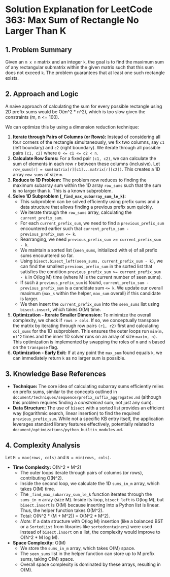 # Solution Explanation for LeetCode 363: Max Sum of Rectangle No Larger Than K

## 1. Problem Summary

Given an `m x n` matrix and an integer `k`, the goal is to find the maximum sum of any rectangular submatrix within the given matrix such that this sum does not exceed `k`. The problem guarantees that at least one such rectangle exists.

## 2. Approach and Logic

A naive approach of calculating the sum for every possible rectangle using 2D prefix sums would be O(m^2 * n^2), which is too slow given the constraints (m, n <= 100).

We can optimize this by using a dimension reduction technique:

1.  **Iterate through Pairs of Columns (or Rows):** Instead of considering all four corners of the rectangle simultaneously, we fix two columns, say `c1` (left boundary) and `c2` (right boundary). We iterate through all possible pairs `(c1, c2)` where `0 <= c1 <= c2 < n`.
2.  **Calculate Row Sums:** For a fixed pair `(c1, c2)`, we can calculate the sum of elements in each row `r` between these columns (inclusive). Let `row_sums[r] = sum(matrix[r][c1]...matrix[r][c2])`. This creates a 1D array `row_sums` of size `m`.
3.  **Reduce to 1D Problem:** The problem now reduces to finding the maximum subarray sum within the 1D array `row_sums` such that the sum is no larger than `k`. This is a known subproblem.
4.  **Solve 1D Subproblem (`_find_max_subarray_sum_le_k`):**
    *   This subproblem can be solved efficiently using prefix sums and a data structure that allows finding a previous prefix sum quickly.
    *   We iterate through the `row_sums` array, calculating the `current_prefix_sum`.
    *   For each `current_prefix_sum`, we need to find a `previous_prefix_sum` encountered earlier such that `current_prefix_sum - previous_prefix_sum <= k`.
    *   Rearranging, we need `previous_prefix_sum >= current_prefix_sum - k`.
    *   We maintain a sorted list (`seen_sums`, initialized with `0`) of all prefix sums encountered so far.
    *   Using `bisect.bisect_left(seen_sums, current_prefix_sum - k)`, we can find the smallest `previous_prefix_sum` in the sorted list that satisfies the condition `previous_prefix_sum >= current_prefix_sum - k` in O(log M) time (where M is the current number of seen sums).
    *   If such a `previous_prefix_sum` is found, `current_prefix_sum - previous_prefix_sum` is a candidate sum `<= k`. We update our overall maximum (`max_s` within the helper, `max_sum` overall) if this candidate is larger.
    *   We then insert the `current_prefix_sum` into the `seen_sums` list using `bisect.insort`, which takes O(M) time.
5.  **Optimization - Iterate Smaller Dimension:** To minimize the overall complexity, we check if `rows > cols`. If so, we conceptually transpose the matrix by iterating through row pairs `(r1, r2)` first and calculating `col_sums` for the 1D subproblem. This ensures the outer loops run `min(m, n)^2` times and the inner 1D solver runs on an array of size `max(m, n)`. This optimization is implemented by swapping the roles of `m` and `n` based on the `transpose` flag.
6.  **Optimization - Early Exit:** If at any point the `max_sum` found equals `k`, we can immediately return `k` as no larger sum is possible.

## 3. Knowledge Base References

*   **Technique:** The core idea of calculating subarray sums efficiently relies on prefix sums, similar to the concepts outlined in `document/techniques/sequence/prefix_suffix_aggregates.md` (although this problem requires finding a *constrained* sum, not just any sum).
*   **Data Structure:** The use of `bisect` with a sorted list provides an efficient way (logarithmic search, linear insertion) to find the required `previous_prefix_sum`. While not a specific KB entry itself, the application leverages standard library features effectively, potentially related to `document/optimizations/python_builtin_modules.md`.

## 4. Complexity Analysis

Let `M = max(rows, cols)` and `N = min(rows, cols)`.

*   **Time Complexity:** O(N^2 * M^2)
    *   The outer loops iterate through pairs of columns (or rows), contributing O(N^2).
    *   Inside the second loop, we calculate the 1D `sums_in_m` array, which takes O(M) time.
    *   The `_find_max_subarray_sum_le_k` function iterates through the `sums_in_m` array (size M). Inside its loop, `bisect_left` is O(log M), but `bisect.insort` is O(M) because inserting into a Python list is linear. Thus, the helper function takes O(M^2).
    *   Total: O(N^2 * (M + M^2)) = O(N^2 * M^2).
    *   *Note:* If a data structure with O(log M) insertion (like a balanced BST or a `SortedList` from libraries like `sortedcontainers`) were used instead of `bisect.insort` on a list, the complexity would improve to O(N^2 * M log M).
*   **Space Complexity:** O(M)
    *   We store the `sums_in_m` array, which takes O(M) space.
    *   The `seen_sums` list in the helper function can store up to M prefix sums, taking O(M) space.
    *   Overall space complexity is dominated by these arrays, resulting in O(M). 